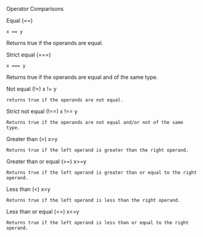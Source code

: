 
Operator Comparisons

Equal (==)

	x == y	

Returns true if the operands are equal.

Strict equal (===)

	x === y	

Returns true if the operands are equal and of the same type.

Not equal (!=)
	x != y

    returns true if the operands are not equal.

Strict not equal (!==)
	x !== y

    Returns true if the operands are not equal and/or not of the same type.

Greater than (>)
	x>y	

    Returns true if the left operand is greater than the right operand.

Greater than or equal (>=)
	x>=y	

    Returns true if the left operand is greater than or equal to the right operand.

Less than (<)
	x<y	
    
    Returns true if the left operand is less than the right operand.

Less than or equal (<=)
	x<=y
    
    Returns true if the left operand is less than or equal to the right operand.